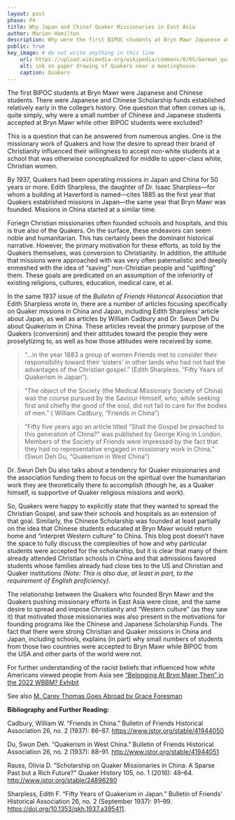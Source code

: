 ```yaml
---
layout: post
phase: P4
title: Why Japan and China? Quaker Missionaries in East Asia
author: Marion Hamilton
description: Why were the first BIPOC students at Bryn Mawr Japanese and Chinese? It is a complicated, multifaceted question, but part of the answer lies in Quaker Christian's desire to proselytize to Japan and China.
public: true
key_image: # do not write anything in this line
    url: https://upload.wikimedia.org/wikipedia/commons/0/05/German_quaker_in_friedensthal.jpg
    alt: ink on paper drawing of Quakers near a meetinghouse. 
    caption: Quakers
---
```

The first BIPOC students at Bryn Mawr were Japanese and Chinese students. There were Japanese and Chinese Scholarship funds established relatively early in the college’s history. One question that often comes up is, quite simply, why were a small number of Chinese and Japanese students accepted at Bryn Mawr while other BIPOC students were excluded?  

This is a question that can be answered from numerous angles. One is the missionary work of Quakers and how the desire to spread their brand of Christianity influenced their willingness to accept non-white students at a school that was otherwise conceptualized for middle to upper-class white, Christian women.  

By 1937, Quakers had been operating missions in Japan and China for 50 years or more. Edith Sharpless, the daughter of Dr. Isaac Sharpless—for whom a building at Haverford is named—cites 1885 as the first year that Quakers established missions in Japan—the same year that Bryn Mawr was founded. Missions in China started at a similar time. 

Foriegn Christian missionaries often founded schools and hospitals, and this is true also of the Quakers. On the surface, these endeavors can seem noble and humanitarian. This has certainly been the dominant historical narrative. However, the primary motivation for these efforts, as told by the Quakers themselves, was conversion to Christianity. In addition, the attitude that missions were approached with was very often paternalistic and deeply enmeshed with the idea of “saving” non-Christian people and “uplifting” them. These goals are predicated on an assumption of the inferiority of existing religions, cultures, education, medical care, et al. 

In the same 1937 issue of the *Bulletin of Friends Historical Association* that Edith Sharpless wrote in, there are a number of articles focusing specifically on Quaker missions in China and Japan, including Edith Sharpless’ article about Japan, as well as articles by William Cadbury and Dr. Swun Deh Du about Quakerism in China. These articles reveal the primary purpose of the Quakers (conversion) and their attitudes toward the people they were proselytizing to, as well as how those attitudes were received by some.  

>“...in the year 1883 a group of women Friends met to consider their responsibility toward their ‘sisters’ in other lands who had not had the advantages of the Christian gospel.” (Edith Sharpless, “Fifty Years of Quakerism in Japan”).  

>”The object of the Society (the Medical Missionary Society of China) was the course pursued by the Saviour Himself, who, while seeking first and chiefly the good of the soul, did not fail to care for the bodies of men.” ( William Cadbury, “Friends in China”)  

>”Fifty five years ago an article titled “Shall the Gospel be preached to this generation of China?" was published by George King in London. Members of the Society of Friends were impressed by the fact that they had no representative engaged in missionary work in China.” (Swun Deh Du, “Quakerism in West China”) 

Dr. Swun Deh Du also talks about a tendency for Quaker missionaries and the association funding them to focus on the spiritual over the humanitarian work they are theoretically there to accomplish (though he, as a Quaker himself, is supportive of Quaker religious missions and work). 

So, Quakers were happy to explicitly state that they wanted to spread the Christian Gospel, and saw their schools and hospitals as an extension of that goal. Similarly, the Chinese Scholarship was founded at least partially on the idea that Chinese students educated at Bryn Mawr would return home and “interpret Western culture” to China. This blog post doesn’t have the space to fully discuss the complexities of how and why particular students were accepted for the scholarship, but it is clear that many of them already attended Christian schools in China and that admissions favored students whose families already had close ties to the US and Christian and Quaker institutions *(Note: This is also due, at least in part, to the requirement of English proficiency).*  

The relationship between the Quakers who founded Bryn Mawr and the Quakers pushing missionary efforts in East Asia were close, and the same desire to spread and impose Christianity and “Western culture” (as they saw it) that motivated those missionaries was also present in the motivations for founding programs like the Chinese and Japanese Scholarship Funds. The fact that there were strong Christian and Quaker missions in China and Japan, including schools, explains (in part) why small numbers of students from those two countries were accepted to Bryn Mawr while BIPOC from the USA and other parts of the world were not. 

 
For further understanding of the racist beliefs that influenced how white Americans viewed people from Asia see [“Belonging At Bryn Mawr Then” in the 2022 WBBM? Exhibit](https://wbbm.digitalprojects.brynmawr.edu/why-build/exhibit/imagining/then/) 


See also [M. Carey Thomas Goes Abroad by Grace Foresman](/_posts/2023-06-16-grace-week-three.md) 


**Bibliography and Further Reading:**

Cadbury, William W. “Friends in China.” Bulletin of Friends Historical Association 26, no. 2 (1937): 86–87. https://www.jstor.org/stable/41944050 

Du, Swun Deh. “Quakerism in West China.” Bulletin of Friends Historical Association 26, no. 2 (1937): 88–91. http://www.jstor.org/stable/41944051 

Rauss, Olivia D. “Scholarship on Quaker Missionaries in China: A Sparse Past but a Rich Future?” Quaker History 105, no. 1 (2016): 48–64. http://www.jstor.org/stable/24896280 

Sharpless, Edith F. “Fifty Years of Quakerism in Japan.” Bulletin of Friends’ Historical Association 26, no. 2 (September 1937): 91–99. https://doi.org/10.1353/qkh.1937.a395411. 